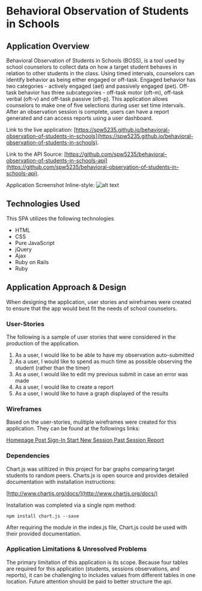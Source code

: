 # Behavioral Observation of Students in Schools

## Application Overview

Behavioral Observation of Students in Schools (BOSS), is a tool used by school counselors to collect data on how a target student behaves in relation to other students in the class.  Using timed intervals, counselors can identify behavior as being either engaged or off-task.  Engaged behavior has two categories - actively engaged (aet) and passively engaged (pet).  Off-task behavior has three subcategories - off-task motor (oft-m), off-task verbal (oft-v) and off-task passive (oft-p).  This application allows counselors to make one of five selections during user set time intervals.  After an observation session is complete, users can have a report generated and can access reports using a user dashboard.

Link to the live application: [https://spw5235.github.io/behavioral-observation-of-students-in-schools](https://spw5235.github.io/behavioral-observation-of-students-in-schools).

Link to the API Source: [https://github.com/spw5235/behavioral-observation-of-students-in-schools-api](https://github.com/spw5235/behavioral-observation-of-students-in-schools-api).

Application Screenshot
Inline-style:
![alt text](https://cloud.githubusercontent.com/assets/13546265/24553244/8fa80edc-15f7-11e7-86a9-a9802a95f52c.png "Application Screenshot")

## Technologies Used

This SPA utilizes the following technologies

-   HTML
-   CSS
-   Pure JavaScript
-   jQuery
-   Ajax
-   Ruby on Rails
-   Ruby

## Application Approach & Design

When designing the application, user stories and wireframes were created to ensure that the app would best fit the needs of school counselors.

### User-Stories
The following is a sample of user stories that were considered in the production of the application.

1. As a user, I would like to be able to have my observation auto-submitted
2. As a user, I would like to spend as much time as possible observing the student (rather than the timer)
3. As a user, I would like to edit my previous submit in case an error was made
4. As a user, I would like to create a report
5. As a user, I would like to have a graph displayed of the results

### Wireframes
Based on the user-stories, mulitiple wireframes were created for this application.  They can be found at the followings links:

[Homepage ](https://drive.google.com/open?id=0B_Hv9u6cm8IVY1dIV2ZWMTlteWs)
[Post Sign-In ](https://drive.google.com/open?id=0B_Hv9u6cm8IVUU9rb0hoMnpudlk)
[Start New Session ](https://drive.google.com/open?id=0B_Hv9u6cm8IVeXA2NWtsek00UVk)
[Past Session Report ](https://drive.google.com/open?id=0B_Hv9u6cm8IVR2loY054dkJHV1U)

### Dependencies

Chart.js was utiltized in this project for bar graphs comparing target students to random peers.  Charts.js is open source and provides detailed documentation with installation instructions:

[http://www.chartjs.org/docs/](http://www.chartjs.org/docs/)


Installation was completed via a single npm method:
<!--  -->
```
npm install chart.js --save
```

After requiring the module in the index.js file, Chart.js could be used with their provided documentation.

### Application Limitations & Unresolved Problems

The primary limitation of this application is its scope.  Because four tables are required for this application (students, sessions observations, and reports), it can be challenging to includes values from different tables in one location.  Future attention should be paid to better structure the api.
